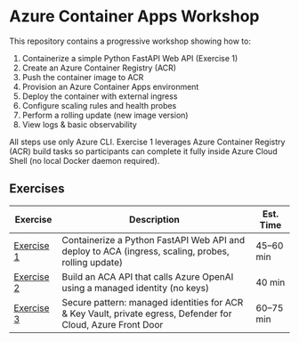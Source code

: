 # Azure Container Apps Workshop

This repository contains a progressive workshop showing how to:

1. Containerize a simple Python FastAPI Web API (Exercise 1)
2. Create an Azure Container Registry (ACR)
3. Push the container image to ACR
4. Provision an Azure Container Apps environment
5. Deploy the container with external ingress
6. Configure scaling rules and health probes
7. Perform a rolling update (new image version)
8. View logs & basic observability

All steps use only Azure CLI. Exercise 1 leverages Azure Container Registry (ACR) build tasks so participants can complete it fully inside Azure Cloud Shell (no local Docker daemon required).

## Exercises

| Exercise | Description | Est. Time |
|----------|-------------|-----------|
| [Exercise 1](./exercise1.md) | Containerize a Python FastAPI Web API and deploy to ACA (ingress, scaling, probes, rolling update) | 45–60 min |
| [Exercise 2](./exercise2.md) | Build an ACA API that calls Azure OpenAI using a managed identity (no keys) | 40 min |
| [Exercise 3](./exercise3.md) | Secure pattern: managed identities for ACR & Key Vault, private egress, Defender for Cloud, Azure Front Door | 60–75 min |

